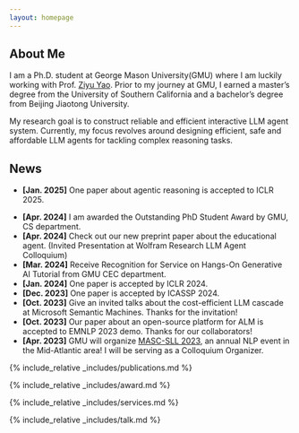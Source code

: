 ```yaml
---
layout: homepage
---
```


## About Me

I am a Ph.D. student at George Mason University(GMU) where I am luckily working with Prof. [Ziyu Yao](https://ziyuyao.org/). Prior to my journey at GMU, I earned a master’s degree from the University of Southern California and a bachelor’s degree from Beijing Jiaotong University.

My research goal is to construct reliable and efficient interactive LLM agent system. Currently, my focus revolves around designing efficient, safe and affordable LLM agents for tackling complex reasoning tasks.

## News
- **[Jan. 2025]** One paper about agentic reasoning is accepted to ICLR 2025.

[//]: # (- **[Oct. 2024]** Check out our new preprint paper about the dynamic reasoning workflow.)

[//]: # (- **[May. 2024]** I will start my summer internship in Tencent, Seattle.)
- **[Apr. 2024]** I am awarded the Outstanding PhD Student Award by GMU, CS department.
- **[Apr. 2024]** Check out our new preprint paper about the educational agent. (Invited Presentation at Wolfram Research LLM Agent Colloquium)
- **[Mar. 2024]** Receive Recognition for Service on Hangs-On Generative AI Tutorial from GMU CEC department.
- **[Jan. 2024]** One paper is accepted by ICLR 2024.
- **[Dec. 2023]** One paper is accepted by ICASSP 2024.
- **[Oct. 2023]** Give an invited talks about the cost-efficient LLM cascade at Microsoft Semantic Machines. Thanks for the invitation!
- **[Oct. 2023]** Our paper about an open-source platform for ALM is accepted to EMNLP 2023 demo. Thanks for our collaborators!
- **[Apr. 2023]** GMU will organize [MASC-SLL 2023](https://www.mascsll.org/), an annual NLP event in the Mid-Atlantic area! I will be serving as a Colloquium Organizer.

{% include_relative _includes/publications.md %}

{% include_relative _includes/award.md %}

{% include_relative _includes/services.md %}

{% include_relative _includes/talk.md %}
